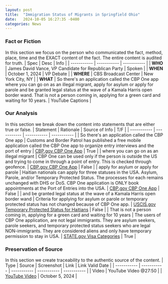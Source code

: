 ```yaml
---
layout: post
title:  "Immigration Status of Migrants in Springfield Ohio"
date:   2024-10-05 16:27:35 -0400
categories: News
---
```


### Fact or Fiction
In this section we focus on the person who communicated the fact, method, place, time and the EXACT content of the fact. The entire content is audited for truth.
| Spec | Desc | Info |
| ----------- | ----------- | ----------- |
| **WHO** | James David Vance, VP Candidate for Republican Party | Spoken |
| **WHEN** | October 1, 2024 | VP Debate |
| **WHERE** | CBS Broadcast Center | New York City, NY |
| **WHAT** | So there's an application called the CBP One app where you can go on as an illegal migrant, apply for asylum or apply for parole and be granted legal status at the wave of a Kamala Harris open border wand. That is not a person coming in, applying for a green card and waiting for 10 years. | YouTube Captions |

### Our Analysis
In this section we break down the content into statements that are either true or false.
| Statement | Rationale | Source of Info | T/F |
| ----------- | ----------- | ----------- | ----------- |
| So there's an application called the CBP One app | Customs and Border Patrol has published a free mobile application called the CBP One app to organize entry interviews and the port of entry | [CBP.gov CBP One App](https://www.cbp.gov/about/mobile-apps-directory/cbpone) | True |
| where you can go on as an illegal migrant | CBP One can be used only if the person is outside the US and trying to come in through a point of entry. This is checked through geofence. | [CBP.gov CBP One App](https://www.cbp.gov/about/mobile-apps-directory/cbpone) | False |
| apply for asylum or apply for parole | Haitian nationals can apply for three statuses in the USA. Asylum, Parole, and/or Temporary Protected Status. The processes for each remains unchanged with DHS or DoS. CBP One application is ONLY book appointments at the Port of Entries into the USA. | [CBP.gov CBP One App](https://www.cbp.gov/about/mobile-apps-directory/cbpone) | False |
| and be granted legal status at the wave of a Kamala Harris open border wand | Criteria for applying for asylum or parole or temporary protected status has not changed because of CBP One app. | [USCIS.gov Temporary Protected Status for Haitians](https://www.uscis.gov/humanitarian/temporary-protected-status/temporary-protected-status-designated-country-haiti) | False |
| That is not a person coming in, applying for a green card and waiting for 10 years | The users of CBP One application, are not legal immigrants. They are asylum seekers, parole seekers, and temporary protected status seekers who are legal NON-immigrants. They are considered aliens and only have temporary permission to stay in USA. |  [STATE.gov Visa Categories](https://travel.state.gov/content/travel/en/us-visas/visa-information-resources/all-visa-categories.html) | True |

### Preservation of Source
In this section we create traceability to the authentic source of the content.
| Type | Source | Screenshot | Link | Link Valid Date |
| ----------- | ----------- | ----------- | ----------- | ----------- |
| Video | YouTube Video @27:50 | |  [YouTube Video](https://www.youtube.com/live/VAGZGQg31hs&t=1676) | October 5, 2024 |



